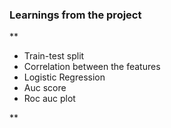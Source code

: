### Learnings from the project

 
**

- Train-test split
- Correlation between the features
- Logistic Regression
- Auc score
- Roc auc plot

**



